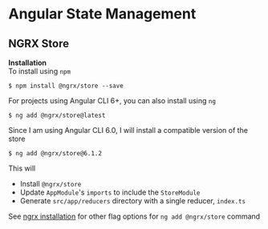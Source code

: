 # Angular State Management
## NGRX Store  
__Installation__  
To install using `npm`
```
$ npm install @ngrx/store --save
```  
For projects using Angular CLI 6+, you can also install using `ng`
```
$ ng add @ngrx/store@latest
```  
Since I am using Angular CLI 6.0, I will install a compatible version of the store  
```
$ ng add @ngrx/store@6.1.2
```  
This will
* Install `@ngrx/store`
* Update `AppModule`'s `imports` to include the `StoreModule`  
* Generate `src/app/reducers` directory with a single reducer, `index.ts`

See [ngrx installation](https://ngrx.io/guide/store/install) for other flag options for `ng add @ngrx/store` command
